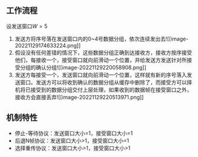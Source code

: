 ## 工作流程

设发送窗口$W=5$

1. 发送方将序号落在发送窗口内的0~4号数据分组，依次连续发出去![[image-20221129174633224.png]]
2. 假设没有任何差错的情况下，这些数据分组正确到达接收方，接收方按序接受他们，每接收一个，接受窗口就向前滑动一个位置，并给发送方发送针对所接受分组的确认分组![[image-20221129220058908.png]]
3. 发送方每接受一个，发送窗口就向前滑动一个位置，这样就有新的序号落入发送窗口。发送方可以将收到确认的数据分组从缓存中删除了，而接受方可以择机将已接受到的数据分组交付上层处理，如果收到的数据帧在接受窗口之外，接收方会直接丢弃![[image-20221129220513971.png]]
## 机制特性
- 停止-等待协议：发送窗口大小=1，接受窗口大小=1
- 后退N帧协议：发送窗口大小>1，接受窗口大小=1
- 选择重传协议：发送窗口大小>1，接受窗口大小>1